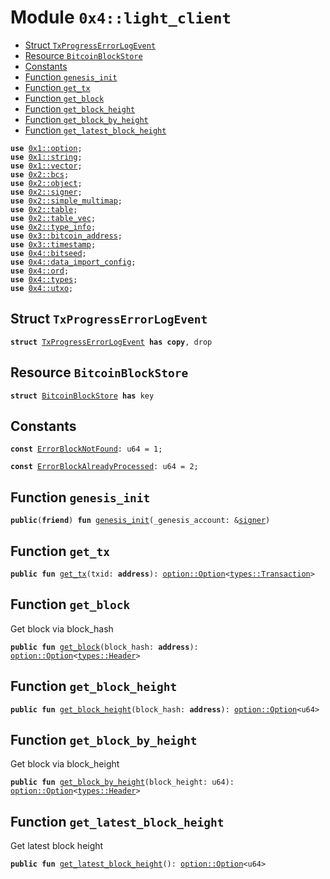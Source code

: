 
<a name="0x4_light_client"></a>

# Module `0x4::light_client`



-  [Struct `TxProgressErrorLogEvent`](#0x4_light_client_TxProgressErrorLogEvent)
-  [Resource `BitcoinBlockStore`](#0x4_light_client_BitcoinBlockStore)
-  [Constants](#@Constants_0)
-  [Function `genesis_init`](#0x4_light_client_genesis_init)
-  [Function `get_tx`](#0x4_light_client_get_tx)
-  [Function `get_block`](#0x4_light_client_get_block)
-  [Function `get_block_height`](#0x4_light_client_get_block_height)
-  [Function `get_block_by_height`](#0x4_light_client_get_block_by_height)
-  [Function `get_latest_block_height`](#0x4_light_client_get_latest_block_height)


<pre><code><b>use</b> <a href="">0x1::option</a>;
<b>use</b> <a href="">0x1::string</a>;
<b>use</b> <a href="">0x1::vector</a>;
<b>use</b> <a href="">0x2::bcs</a>;
<b>use</b> <a href="">0x2::object</a>;
<b>use</b> <a href="">0x2::signer</a>;
<b>use</b> <a href="">0x2::simple_multimap</a>;
<b>use</b> <a href="">0x2::table</a>;
<b>use</b> <a href="">0x2::table_vec</a>;
<b>use</b> <a href="">0x2::type_info</a>;
<b>use</b> <a href="">0x3::bitcoin_address</a>;
<b>use</b> <a href="">0x3::timestamp</a>;
<b>use</b> <a href="bitseed.md#0x4_bitseed">0x4::bitseed</a>;
<b>use</b> <a href="data_import_config.md#0x4_data_import_config">0x4::data_import_config</a>;
<b>use</b> <a href="ord.md#0x4_ord">0x4::ord</a>;
<b>use</b> <a href="types.md#0x4_types">0x4::types</a>;
<b>use</b> <a href="utxo.md#0x4_utxo">0x4::utxo</a>;
</code></pre>



<a name="0x4_light_client_TxProgressErrorLogEvent"></a>

## Struct `TxProgressErrorLogEvent`



<pre><code><b>struct</b> <a href="light_client.md#0x4_light_client_TxProgressErrorLogEvent">TxProgressErrorLogEvent</a> <b>has</b> <b>copy</b>, drop
</code></pre>



<a name="0x4_light_client_BitcoinBlockStore"></a>

## Resource `BitcoinBlockStore`



<pre><code><b>struct</b> <a href="light_client.md#0x4_light_client_BitcoinBlockStore">BitcoinBlockStore</a> <b>has</b> key
</code></pre>



<a name="@Constants_0"></a>

## Constants


<a name="0x4_light_client_ErrorBlockNotFound"></a>



<pre><code><b>const</b> <a href="light_client.md#0x4_light_client_ErrorBlockNotFound">ErrorBlockNotFound</a>: u64 = 1;
</code></pre>



<a name="0x4_light_client_ErrorBlockAlreadyProcessed"></a>



<pre><code><b>const</b> <a href="light_client.md#0x4_light_client_ErrorBlockAlreadyProcessed">ErrorBlockAlreadyProcessed</a>: u64 = 2;
</code></pre>



<a name="0x4_light_client_genesis_init"></a>

## Function `genesis_init`



<pre><code><b>public</b>(<b>friend</b>) <b>fun</b> <a href="light_client.md#0x4_light_client_genesis_init">genesis_init</a>(_genesis_account: &<a href="">signer</a>)
</code></pre>



<a name="0x4_light_client_get_tx"></a>

## Function `get_tx`



<pre><code><b>public</b> <b>fun</b> <a href="light_client.md#0x4_light_client_get_tx">get_tx</a>(txid: <b>address</b>): <a href="_Option">option::Option</a>&lt;<a href="types.md#0x4_types_Transaction">types::Transaction</a>&gt;
</code></pre>



<a name="0x4_light_client_get_block"></a>

## Function `get_block`

Get block via block_hash


<pre><code><b>public</b> <b>fun</b> <a href="light_client.md#0x4_light_client_get_block">get_block</a>(block_hash: <b>address</b>): <a href="_Option">option::Option</a>&lt;<a href="types.md#0x4_types_Header">types::Header</a>&gt;
</code></pre>



<a name="0x4_light_client_get_block_height"></a>

## Function `get_block_height`



<pre><code><b>public</b> <b>fun</b> <a href="light_client.md#0x4_light_client_get_block_height">get_block_height</a>(block_hash: <b>address</b>): <a href="_Option">option::Option</a>&lt;u64&gt;
</code></pre>



<a name="0x4_light_client_get_block_by_height"></a>

## Function `get_block_by_height`

Get block via block_height


<pre><code><b>public</b> <b>fun</b> <a href="light_client.md#0x4_light_client_get_block_by_height">get_block_by_height</a>(block_height: u64): <a href="_Option">option::Option</a>&lt;<a href="types.md#0x4_types_Header">types::Header</a>&gt;
</code></pre>



<a name="0x4_light_client_get_latest_block_height"></a>

## Function `get_latest_block_height`

Get latest block height


<pre><code><b>public</b> <b>fun</b> <a href="light_client.md#0x4_light_client_get_latest_block_height">get_latest_block_height</a>(): <a href="_Option">option::Option</a>&lt;u64&gt;
</code></pre>
